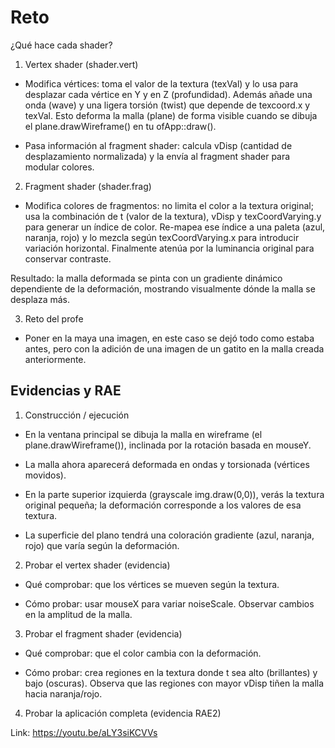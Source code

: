 # Reto

¿Qué hace cada shader?

1. Vertex shader (shader.vert)

- Modifica vértices: toma el valor de la textura (texVal) y lo usa para desplazar cada vértice en Y y en Z (profundidad). Además añade una onda (wave) y una ligera torsión (twist) que depende de texcoord.x y texVal. Esto deforma la malla (plane) de forma visible cuando se dibuja el plane.drawWireframe() en tu ofApp::draw().

- Pasa información al fragment shader: calcula vDisp (cantidad de desplazamiento normalizada) y la envía al fragment shader para modular colores.

2. Fragment shader (shader.frag)

- Modifica colores de fragmentos: no limita el color a la textura original; usa la combinación de t (valor de la textura), vDisp y texCoordVarying.y para generar un índice de color. Re-mapea ese índice a una paleta (azul, naranja, rojo) y lo mezcla según texCoordVarying.x para introducir variación horizontal. Finalmente atenúa por la luminancia original para conservar contraste.

Resultado: la malla deformada se pinta con un gradiente dinámico dependiente de la deformación, mostrando visualmente dónde la malla se desplaza más.

3. Reto del profe

- Poner en la maya una imagen, en este caso se dejó todo como estaba antes, pero con la adición de una imagen de un gatito en la malla creada anteriormente.

## Evidencias y RAE

1. Construcción / ejecución

- En la ventana principal se dibuja la malla en wireframe (el plane.drawWireframe()), inclinada por la rotación basada en mouseY.

- La malla ahora aparecerá deformada en ondas y torsionada (vértices movidos).

- En la parte superior izquierda (grayscale img.draw(0,0)), verás la textura original pequeña; la deformación corresponde a los valores de esa textura.

- La superficie del plano tendrá una coloración gradiente (azul, naranja, rojo) que varía según la deformación.

2. Probar el vertex shader (evidencia)

- Qué comprobar: que los vértices se mueven según la textura.

- Cómo probar: usar mouseX para variar noiseScale. Observar cambios en la amplitud de la malla.


3. Probar el fragment shader (evidencia)

- Qué comprobar: que el color cambia con la deformación.

- Cómo probar: crea regiones en la textura donde t sea alto (brillantes) y bajo (oscuras). Observa que las regiones con mayor vDisp tiñen la malla hacia naranja/rojo.

4. Probar la aplicación completa (evidencia RAE2)

Link: https://youtu.be/aLY3siKCVVs 